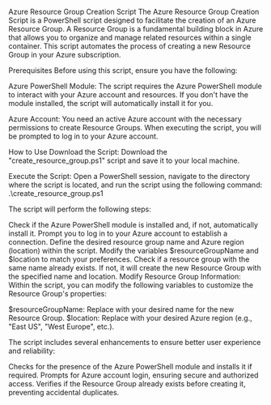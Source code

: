 Azure Resource Group Creation Script
The Azure Resource Group Creation Script is a PowerShell script designed to facilitate the creation of an Azure Resource Group. A Resource Group is a fundamental building block in Azure that allows you to organize and manage related resources within a single container. This script automates the process of creating a new Resource Group in your Azure subscription.

Prerequisites
Before using this script, ensure you have the following:

Azure PowerShell Module: The script requires the Azure PowerShell module to interact with your Azure account and resources. If you don't have the module installed, the script will automatically install it for you.

Azure Account: You need an active Azure account with the necessary permissions to create Resource Groups. When executing the script, you will be prompted to log in to your Azure account.

How to Use
Download the Script: Download the "create_resource_group.ps1" script and save it to your local machine.

Execute the Script: Open a PowerShell session, navigate to the directory where the script is located, and run the script using the following command:
.\create_resource_group.ps1


The script will perform the following steps:

Check if the Azure PowerShell module is installed and, if not, automatically install it.
Prompt you to log in to your Azure account to establish a connection.
Define the desired resource group name and Azure region (location) within the script. Modify the variables $resourceGroupName and $location to match your preferences.
Check if a resource group with the same name already exists. If not, it will create the new Resource Group with the specified name and location.
Modify Resource Group Information: Within the script, you can modify the following variables to customize the Resource Group's properties:

$resourceGroupName: Replace with your desired name for the new Resource Group.
$location: Replace with your desired Azure region (e.g., "East US", "West Europe", etc.).

The script includes several enhancements to ensure better user experience and reliability:

Checks for the presence of the Azure PowerShell module and installs it if required.
Prompts for Azure account login, ensuring secure and authorized access.
Verifies if the Resource Group already exists before creating it, preventing accidental duplicates.
